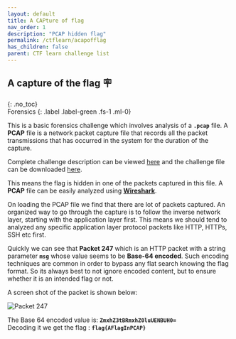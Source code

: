 ```yaml
---
layout: default
title: A CAPture of flag
nav_order: 1
description: "PCAP hidden flag"
permalink: /ctflearn/acapofflag
has_children: false
parent: CTF learn challenge list
---
```


## A capture of the flag 🪧
{: .no_toc}  
Forensics
{: .label .label-green .fs-1 .ml-0}

This is a basic forensics challenge which involves analysis of a **`.pcap`** file. A **PCAP** file is a 
network packet capture file that records all the packet transmissions that has occurred in the system
for the duration of the capture.

Complete challenge description can be viewed [here][1] and the challenge file can be downloaded [here][3].

This means the flag is hidden in one of the packets captured in this file. A **PCAP** file can be easily
analyzed using [**Wireshark**][2].

On loading the PCAP file we find that there are lot of packets captured. An organized way to go through
the capture is to follow the inverse network layer, starting with the application layer first. This means
we should tend to analyzed any specific application layer protocol packets like HTTP, HTTPs, SSH etc first.

Quickly we can see that **Packet 247** which is an HTTP packet with a string parameter **`msg`** whose
value seems to be **Base-64 encoded**. Such encoding techniques are common in order to bypass any flat
search knowing the flag format. So its always best to not ignore encoded content, but to ensure whether it
is an intended flag or not.

A screen shot of the packet is shown below:

![Packet 247][4]

The Base 64 encoded value is: **`ZmxhZ3tBRmxhZ0luUENBUH0=`**  
Decoding it we get the flag : **`flag{AFlagInPCAP}`**



[1]: https://ctflearn.com/challenge/356
[2]: https://www.wireshark.org/
[3]: https://mega.nz/#!3WhAWKwR!1T9cw2srN2CeOQWeuCm0ZVXgwk-E2v-TrPsZ4HUQ_f4
[4]: https://gcdn.pbrd.co/images/JuSEuVjl7vaG.png?o=1